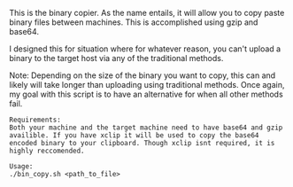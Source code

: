 This is the binary copier. As the name entails, it will allow you to copy paste binary files between machines. This is accomplished using gzip and base64.

I designed this for situation where for whatever reason, you can't upload a binary to the target host via any of the traditional methods. 

Note: Depending on the size of the binary you want to copy, this can and likely will take longer than uploading using traditional methods. Once again, my goal with this script is to have an alternative for when all other methods fail.

```
Requirements:
Both your machine and the target machine need to have base64 and gzip availible. If you have xclip it will be used to copy the base64 encoded binary to your clipboard. Though xclip isnt required, it is highly reccomended.
```

```
Usage:
./bin_copy.sh <path_to_file>
